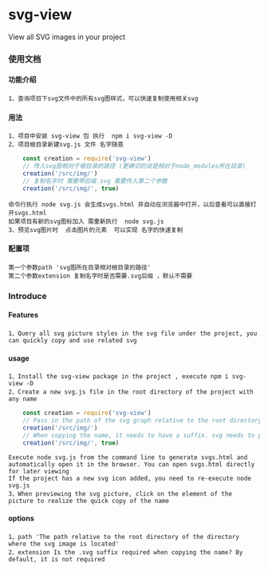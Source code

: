 # svg-view
View all SVG images in your project

### 使用文档

#### 功能介绍
    1、查询项目下svg文件中的所有svg图样式，可以快速复制使用相关svg

#### 用法
    1、项目中安装 svg-view 包 执行  npm i svg-view -D
    2、项目根目录新建svg.js 文件 名字随意
```javascript
    const creation = require('svg-view')
    // 传入svg图相对于根目录的路径 (更确切的说是相对于node_modules所在目录)
    creation('/src/img/')
    // 复制名字时 需要带后缀.svg 需要传入第二个参数
    creation('/src/img/', true)
```
    命令行执行 node svg.js 会生成svgs.html 并自动在浏览器中打开，以后查看可以直接打开svgs.html
    如果项目有新的svg图标加入 需重新执行  node svg.js
    3、预览svg图片时  点击图片的元素  可以实现 名字的快速复制

#### 配置项

    第一个参数path 'svg图所在目录相对根目录的路径'
    第二个参数extension 复制名字时是否需要.svg后缀 ，默认不需要

### Introduce

#### Features
    1、Query all svg picture styles in the svg file under the project, you can quickly copy and use related svg

#### usage
    1、Install the svg-view package in the project , execute npm i svg-view -D
    2、Create a new svg.js file in the root directory of the project with any name
```javascript
    const creation = require('svg-view')
    // Pass in the path of the svg graph relative to the root directory (more precisely, relative to the directory where node_modules is located)
    creation('/src/img/')
    // When copying the name, it needs to have a suffix. svg needs to pass in the second parameter
    creation('/src/img/', true)
```
    Execute node svg.js from the command line to generate svgs.html and automatically open it in the browser. You can open svgs.html directly for later viewing
    If the project has a new svg icon added, you need to re-execute node svg.js
    3、When previewing the svg picture, click on the element of the picture to realize the quick copy of the name

#### options

    1、path 'The path relative to the root directory of the directory where the svg image is located'
    2、extension Is the .svg suffix required when copying the name? By default, it is not required